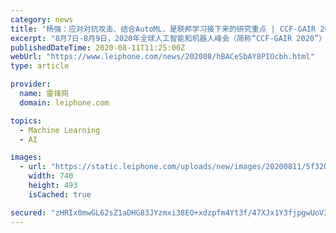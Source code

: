 ```yaml
---
category: news
title: "杨强：应对对抗攻击、结合AutoML，是联邦学习接下来的研究重点 | CCF-GAIR 2020"
excerpt: "8月7日-8月9日，2020年全球人工智能和机器人峰会（简称“CCF-GAIR 2020”）在深圳如期举办！CCF-GAIR由中国计算机学会（CCF）主办，香港中文大学（深圳 ..."
publishedDateTime: 2020-08-11T11:25:00Z
webUrl: "https://www.leiphone.com/news/202008/hBACeSbAY8PIOcbh.html"
type: article

provider:
  name: 雷锋网
  domain: leiphone.com

topics:
  - Machine Learning
  - AI

images:
  - url: "https://static.leiphone.com/uploads/new/images/20200811/5f320928901f8.png?imageView2/2/w/740"
    width: 740
    height: 493
    isCached: true

secured: "zHRIx0mwGL62sZ1aDHG83JYzmxi38EO+xdzpfm4Yt3f/47XJx1Y3fjpgwUoV30K0wrOml6QoYHj7JrBrniySOYr7nmIYaZGdv9fDO0wAb/8GyZB1H9Q0IVXzkvJpGfKHm4KbhSYenpQJEQZep7JZh6YP0YDf2aE5wIGyzurGLTSz2x4O4HAdPaIAxq4K4knUeswfrI0Gjn6lj5WfvwMqbb3eFqylXC2NCeQQyeDJFzIoe16zxTBw9mboQXJmeqrlii1SVMiwxzAcotkMSkDa0sPsbJ6RtVBaDGCV2QL2bxKj5Hj/m/YAirLVdTLFoNDSDOU6oMcntAZf9wUREwIUww==;lSA1MfNEyYsZxS/qnImXPQ=="
---
```


